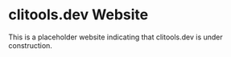# clitools.dev Website

This is a placeholder website indicating that clitools.dev is under construction. 